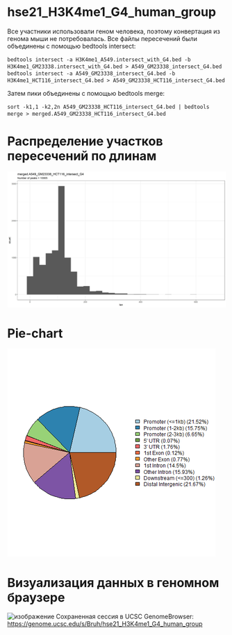 # hse21_H3K4me1_G4_human_group

Все участники использовали геном человека, поэтому конвертация из генома мыши не потребовалась.
Все файлы пересечений были объединены с помощью bedtools intersect:
```
bedtools intersect -a H3K4me1_A549.intersect_with_G4.bed -b H3K4me1_GM23338.intersect_with_G4.bed > A549_GM23338_intersect_G4.bed
bedtools intersect -a A549_GM23338_intersect_G4.bed -b H3K4me1_HCT116_intersect_G4.bed > A549_GM23338_HCT116_intersect_G4.bed
```
Затем пики объединены с помощью bedtools merge:
```
sort -k1,1 -k2,2n A549_GM23338_HCT116_intersect_G4.bed | bedtools merge > merged.A549_GM23338_HCT116_intersect_G4.bed
```

# Распределение участков пересечений по длинам
![a](images/len_hist.merged.A549_GM23338_HCT116_intersect_G4.jpg)

# Pie-chart
![a](images/chip_seeker.merged.A549_GM23338_HCT116_intersect_G4.plotAnnoPie.png)

# Визуализация данных в геномном браузере
![изображение](https://user-images.githubusercontent.com/55275328/121415219-29382e80-c970-11eb-9ed7-3c3d2e70333d.png)
Сохраненная сессия в UCSC GenomeBrowser: https://genome.ucsc.edu/s/Bruh/hse21_H3K4me1_G4_human_group 

